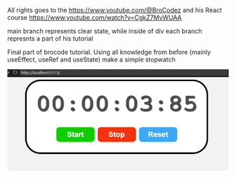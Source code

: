 All rights goes to the https://www.youtube.com/@BroCodez and his React course https://www.youtube.com/watch?v=CgkZ7MvWUAA

main branch represents clear state, while inside of div each branch represnts a part of his tutorial

Final part of brocode tutorial. Using all knowledge from before (mainly useEffect, useRef and useState) make a simple stopwatch

![stopwatch](image.png)